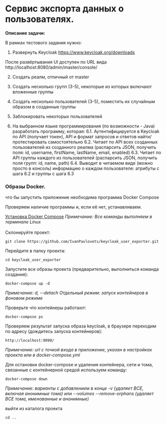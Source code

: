 # Сервис экспорта данных о пользователях.

**Описание задачи:**

В рамках тестового задания нужно:
1. Развернуть Keycloak
   https://www.keycloak.org/downloads

После развёртывания UI доступен по URL вида http://localhost:8080/admin/master/console/

2. Создать реалм, отличный от master
3. Создать несколько групп (3-5), некоторые из которых включают вложенные группы
4. Создать несколько пользователей (3-5), поместить их случайным образом в созданные группы
5. Заблокировать некоторых пользователей

6. На выбранном языке программирования (по возможности - Java) разработать программу, которая:
   6.1. Аутентифицируется в Keycloak по API (получает токен), API и формат запросов и ответов найти/протестировать самостоятельно
   6.2. Читает по API всех созданных пользователей из созданного реалма (распарсить JSON, получить поля: id, username, firstName, lastName, email, enabled)
   6.3. Читает по API группы каждого из пользователей (распарсить JSON, получить поля групп: id, name, path)
   6.4. Выводит в читаемом виде (можно просто в консоль) информацию о каждом пользователе: атрибуты с шага 6.2 и группы с шага 6.3


### Образы Docker.

что бы запустить приложение необходима программа Docker Compose

Проверяем наличие программы и, если её нет, устанавливаем.

[Установка Docker Compose](https://github.com/IvanPavlovets/keycloak_user_exporter/blob/master/01_installation/INSTALLATION.md)
_Примечание: Все команды выполняем в терминале Linux_<br>
<br>
Склонируйте проект:
```
git clone https://github.com/IvanPavlovets/keycloak_user_exporter.git
```
Перейдите в папку проекта:
```
cd keycloak_user_exporter
```
Запустите все образы проекта (предварительно, выполниться команда создания):
```
docker-compose up -d
```
_Примечание: d, --detach Отдельный режим: запуск контейнеров в фоновом режиме_

Проверьте что контейнеры работают:
```
docker-compose ps
```

Проверяем результат запуска образа keycloak, в браузере переходим по адресу (дождитесь запуска контейнеров):
```
http://localhost:9090/
```
_Примечание: url с точкой входа в приложение, указан в настройках проекта или в docker-compose.yml_

Для остановки docker-compose и удаления контейнера, сети и тома,
   связанные с контейнерной средой используем команду:
```
docker-compose down
```
_Примечание: варианты с добавлением в конце -v (удаляет ВСЕ, включая анонимные тома) или --volumes --remove-orphans (удаляет ВСЕ тома, именованные и анонимные)_ <br>

выйти из каталога проекта
```
cd ..
```